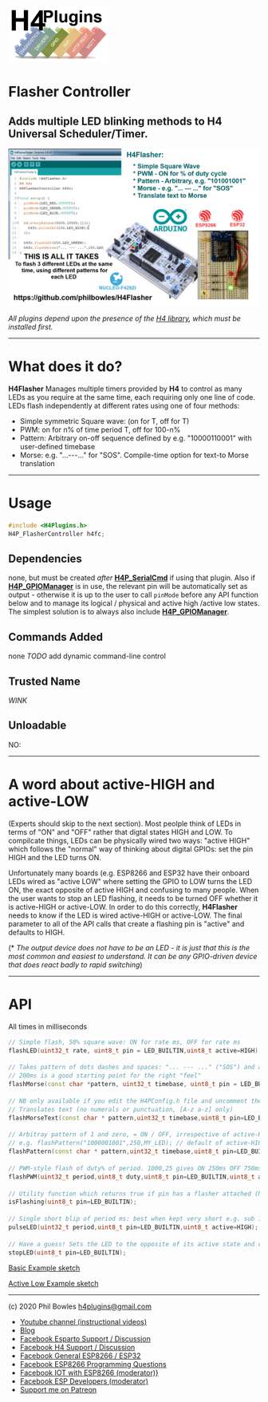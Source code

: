 ![H4P Logo](/assets/GPIOLogo.jpg)

# Flasher Controller

## Adds multiple LED blinking methods to H4 Universal Scheduler/Timer.

![H4Flasher](/assets/H4flasher.jpg)

*All plugins depend upon the presence of the [H4 library](https://github.com/philbowles/H4), which must be installed first.*

---

# What does it do?

**H4Flasher** Manages multiple timers provided by **H4** to control as many LEDs as you require at the same time, each requiring only one line of code.
LEDs flash independently at different rates using one of four methods:

* Simple symmetric Square wave: (on for T, off for T)
* PWM: on for n% of time period T, off for 100-n%
* Pattern: Arbitrary on-off sequence defined by e.g. "10000110001" with user-defined timebase
* Morse: e.g. "...---..." for "SOS". Compile-time option for text-to Morse translation

---

# Usage

```cpp
#include <H4Plugins.h>
H4P_FlasherController h4fc;
```

## Dependencies

none, but must be created *after* [**H4P_SerialCmd**](h4sc.md) if using that plugin. Also if [**H4P_GPIOManager**](h4gm.md) is in use, the relevant pin will be automatically set as output - otherwise it is up to the user to call `pinMode` before any API function below and to manage its logical / physical and active high /active low states. The simplest solution is to always also include [**H4P_GPIOManager**](h4gm.md). 

## Commands Added

none *TODO* add dynamic command-line control

## Trusted Name

*WINK*

## Unloadable

NO:

---

# A word about active-HIGH and active-LOW

(Experts should skip to the next section). Most peolple think of LEDs in terms of "ON" and "OFF" rather that digtal states HIGH and LOW. To compilcate things, LEDs can be physically wired two ways: "active HIGH" which follows the "normal" way of thinking about digital GPIOs: set the pin HIGH and the LED turns ON.

Unfortunately many boards (e.g. ESP8266 and ESP32 have their onboard LEDs wired as "active LOW" where setting the GPIO to LOW turns the LED ON, the exact opposite of active HIGH and confusing to many people. When the user wants to stop an LED flashing, it needs to be turned OFF whether it is active-HIGH or active-LOW. In order to do this correctly, **H4Flasher** needs to know if the LED is wired active-HIGH or active-LOW. The final parameter to all of the API calls that create a flashing pin is "active" and defaults to HIGH.
  
(* *The output device does not have to be an LED - it is just that this is the most common and easiest to understand. It can be any GPIO-driven device that does react badly to rapid switching*)

---

# API

All times in milliseconds

```cpp
// Simple flash, 50% square wave: ON for rate ms, OFF for rate ms
flashLED(uint32_t rate, uint8_t pin = LED_BUILTIN,uint8_t active=HIGH);

// Takes pattern of dots dashes and spaces: "... --- ..." ("SOS") and a timebase which controls repetition speed
// 200ms is a good starting point for the right "feel"
flashMorse(const char *pattern, uint32_t timebase, uint8_t pin = LED_BUILTIN,uint8_t active=HIGH);

// NB only available if you edit the H4PConfig.h file and uncomment the define for H4F_MORSE_SUPPORT
// Translates text (no numerals or punctuation, [A-z a-z] only)
flashMorseText(const char * pattern,uint32_t timebase,uint8_t pin=LED_BUILTIN,uint8_t active=HIGH);

// Arbitray pattern of 1 and zero, = ON / OFF, irrespective of active-HIGH/LOW using timebase to set rate
// e.g. flashPattern("1000001001",250,MY_LED); // default of active-HIGH assumed
flashPattern(const char * pattern,uint32_t timebase,uint8_t pin=LED_BUILTIN,uint8_t active=HIGH);

// PWM-style flash of duty% of period. 1000,25 gives ON 250ms OFF 750ms, ON 250ms etc
flashPWM(uint32_t period,uint8_t duty,uint8_t pin=LED_BUILTIN,uint8_t active=HIGH);

// Utility function which returns true if pin has a flasher attached (NOT whether its actually glowing!)
isFlashing(uint8_t pin=LED_BUILTIN);

// Single short blip of period ms: best when kept very short e.g. sub 100ms. Great for debugging!
pulseLED(uint32_t period,uint8_t pin=LED_BUILTIN,uint8_t active=HIGH);

// Have a guess! Sets the LED to the opposite of its active state and cleans up any timers, patterns etc
stopLED(uint8_t pin=LED_BUILTIN);
```

[Basic Example sketch](../examples/H4FC_Basic/H4FC_Basic.ino)

[Active Low Example sketch](../examples/H4FC_ActiveLow/H4FC_ActiveLow.ino)

---

(c) 2020 Phil Bowles h4plugins@gmail.com

* [Youtube channel (instructional videos)](https://www.youtube.com/channel/UCYi-Ko76_3p9hBUtleZRY6g)
* [Blog](https://8266iot.blogspot.com)
* [Facebook Esparto Support / Discussion](https://www.facebook.com/groups/esparto8266/)
* [Facebook H4  Support / Discussion](https://www.facebook.com/groups/444344099599131/)
* [Facebook General ESP8266 / ESP32](https://www.facebook.com/groups/2125820374390340/)
* [Facebook ESP8266 Programming Questions](https://www.facebook.com/groups/esp8266questions/)
* [Facebook IOT with ESP8266 (moderator)}](https://www.facebook.com/groups/1591467384241011/)
* [Facebook ESP Developers (moderator)](https://www.facebook.com/groups/ESP8266/)
* [Support me on Patreon](https://patreon.com/esparto)
